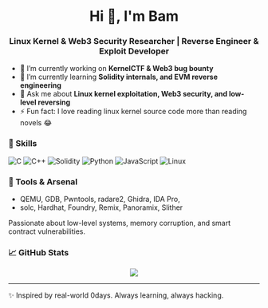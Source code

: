 <h1 align="center">Hi 👋, I'm Bam</h1>
<h3 align="center">Linux Kernel & Web3 Security Researcher | Reverse Engineer & Exploit Developer</h3>

- 🔭 I’m currently working on **KernelCTF & Web3 bug bounty**
- 🌱 I’m currently learning **Solidity internals, and EVM reverse engineering**
- 💬 Ask me about **Linux kernel exploitation, Web3 security, and low-level reversing**
- ⚡ Fun fact: I love reading linux kernel source code more than reading novels 😂

### 🧠 Skills
![C](https://img.shields.io/badge/-C-05122A?style=flat&logo=c)
![C++](https://img.shields.io/badge/-C++-05122A?style=flat&logo=c%2B%2B)
![Solidity](https://img.shields.io/badge/-Solidity-05122A?style=flat&logo=solidity)
![Python](https://img.shields.io/badge/-Python-05122A?style=flat&logo=python)
![JavaScript](https://img.shields.io/badge/-JavaScript-05122A?style=flat&logo=javascript)
![Linux](https://img.shields.io/badge/-Linux-05122A?style=flat&logo=linux)


### 🧰 Tools & Arsenal
- QEMU, GDB, Pwntools, radare2, Ghidra, IDA Pro,
- solc, Hardhat, Foundry, Remix, Panoramix, Slither

Passionate about low-level systems, memory corruption, and smart contract vulnerabilities. 


### 📈 GitHub Stats
<p align="center">
  <img src="https://github-readme-stats.vercel.app/api?username=bam0x7&show_icons=true&theme=radical" />
</p>

---

✨ Inspired by real-world 0days. Always learning, always hacking.
